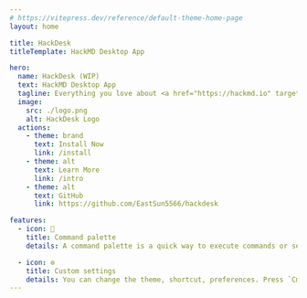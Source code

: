 ```yaml
---
# https://vitepress.dev/reference/default-theme-home-page
layout: home

title: HackDesk
titleTemplate: HackMD Desktop App

hero:
  name: HackDesk (WIP)
  text: HackMD Desktop App
  tagline: Everything you love about <a href="https://hackmd.io" target="_blank">HackMD</a> but in a desktop app.
  image:
    src: ./logo.png
    alt: HackDesk Logo
  actions:
    - theme: brand
      text: Install Now
      link: /install
    - theme: alt
      text: Learn More
      link: /intro
    - theme: alt
      text: GitHub
      link: https://github.com/EastSun5566/hackdesk

features:
  - icon: 🎨
    title: Command palette
    details: A command palette is a quick way to execute commands or search. Press `CmdOrCtrl+K` to open the command palette.

  - icon: ⚙️
    title: Custom settings
    details: You can change the theme, shortcut, preferences. Press `CmdOrCtrl+,` to open the settings.
---
```


